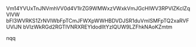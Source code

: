 Vm14YVUxTnJNVmhVV0d4V1lrZG9WMWxzVWxkVmJGcHlWV3RPVlZKclZqVlVW
bFl3WVRKS1ZrNVlWbFpTCmJFWXpWWHBDVDJSR1duVmlSMFpTQ2xaRVFUVlJN
bVIzWkRGd2RGTlVNRXREYldodlltYzlQUW9LZFhkNAoKZmtm

nqq